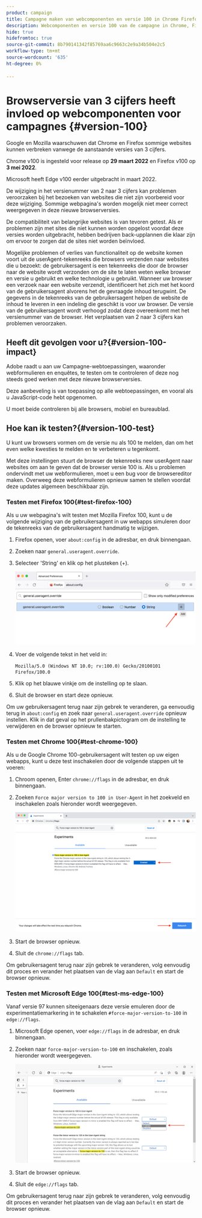 ```yaml
---
product: campaign
title: Campagne maken van webcomponenten en versie 100 in Chrome Firefox en Edge-browsers
description: Webcomponenten en versie 100 van de campagne in Chrome, Firefox, en browsers van de Rand
hide: true
hidefromtoc: true
source-git-commit: 8b790141342f85769aa6c9663c2e9a34b504e2c5
workflow-type: tm+mt
source-wordcount: '635'
ht-degree: 0%

---
```


# Browserversie van 3 cijfers heeft invloed op webcomponenten voor campagnes {#version-100}

Google en Mozilla waarschuwen dat Chrome en Firefox sommige websites kunnen verbreken vanwege de aanstaande versies van 3 cijfers.

Chrome v100 is ingesteld voor release op **29 maart 2022** en Firefox v100 op **3 mei 2022**.

Microsoft heeft Edge v100 eerder uitgebracht in maart 2022.

De wijziging in het versienummer van 2 naar 3 cijfers kan problemen veroorzaken bij het bezoeken van websites die niet zijn voorbereid voor deze wijziging. Sommige webpagina&#39;s worden mogelijk niet meer correct weergegeven in deze nieuwe browserversies.

De compatibiliteit van belangrijke websites is van tevoren getest. Als er problemen zijn met sites die niet kunnen worden opgelost voordat deze versies worden uitgebracht, hebben bedrijven back-upplannen die klaar zijn om ervoor te zorgen dat de sites niet worden beïnvloed.

Mogelijke problemen of verlies van functionaliteit op de website komen voort uit de userAgent-tekenreeks die browsers verzenden naar websites die u bezoekt: de gebruikersagent is een tekenreeks die door de browser naar de website wordt verzonden om de site te laten weten welke browser en versie u gebruikt en welke technologie u gebruikt. Wanneer uw browser een verzoek naar een website verzendt, identificeert het zich met het koord van de gebruikersagent alvorens het de gevraagde inhoud terugwint. De gegevens in de tekenreeks van de gebruikersagent helpen de website de inhoud te leveren in een indeling die geschikt is voor uw browser. De versie van de gebruikersagent wordt verhoogd zodat deze overeenkomt met het versienummer van de browser. Het verplaatsen van 2 naar 3 cijfers kan problemen veroorzaken.

## Heeft dit gevolgen voor u?{#version-100-impact}

Adobe raadt u aan uw Campagne-webtoepassingen, waaronder webformulieren en enquêtes, te testen om te controleren of deze nog steeds goed werken met deze nieuwe browserversies.

Deze aanbeveling is van toepassing op alle webtoepassingen, en vooral als u JavaScript-code hebt opgenomen.

U moet beide controleren bij alle browsers, mobiel en bureaublad.

## Hoe kan ik testen?{#version-100-test}

U kunt uw browsers vormen om de versie nu als 100 te melden, dan om het even welke kwesties te melden en te verbeteren u tegenkomt.

Met deze instellingen stuurt de browser de tekenreeks new userAgent naar websites om aan te geven dat de browser versie 100 is. Als u problemen ondervindt met uw webformulieren, moet u een bug voor de browsereditor maken. Overweeg deze webformulieren opnieuw samen te stellen voordat deze updates algemeen beschikbaar zijn.

### Testen met Firefox 100{#test-firefox-100}

Als u uw webpagina&#39;s wilt testen met Mozilla Firefox 100, kunt u de volgende wijziging van de gebruikersagent in uw webapps simuleren door de tekenreeks van de gebruikersagent handmatig te wijzigen.

1. Firefox openen, voer `about:config` in de adresbar, en druk binnengaan.
1. Zoeken naar `general.useragent.override`.
1. Selecteer &#39;String&#39; en klik op het plusteken (+).

   ![](assets/force-user-agent-firefox.png)

1. Voer de volgende tekst in het veld in:

   ```
   Mozilla/5.0 (Windows NT 10.0; rv:100.0) Gecko/20100101 Firefox/100.0
   ```

1. Klik op het blauwe vinkje om de instelling op te slaan.
1. Sluit de browser en start deze opnieuw.

Om uw gebruikersagent terug naar zijn gebrek te veranderen, ga eenvoudig terug in `about:config` en zoek naar `general.useragent.override` opnieuw instellen.  Klik in dat geval op het prullenbakpictogram om de instelling te verwijderen en de browser opnieuw te starten.

### Testen met Chrome 100{#test-chrome-100}

Als u de Google Chrome 100-gebruikersagent wilt testen op uw eigen webapps, kunt u deze test inschakelen door de volgende stappen uit te voeren:

1. Chroom openen, Enter `chrome://flags` in de adresbar, en druk binnengaan.
1. Zoeken `Force major version to 100 in User-Agent` in het zoekveld en inschakelen zoals hieronder wordt weergegeven.

   ![](assets/force-user-agent-chrome.png)

1. Start de browser opnieuw.
1. Sluit de `chrome://flags` tab.

Om gebruikersagent terug naar zijn gebrek te veranderen, volg eenvoudig dit proces en verander het plaatsen van de vlag aan `Default` en start de browser opnieuw.


### Testen met Microsoft Edge 100{#test-ms-edge-100}

Vanaf versie 97 kunnen siteeigenaars deze versie emuleren door de experimentatiemarkering in te schakelen  `#force-major-version-to-100` in `edge://flags`.

1. Microsoft Edge openen, voer `edge://flags` in de adresbar, en druk binnengaan.
1. Zoeken naar `force-major-version-to-100` en inschakelen, zoals hieronder wordt weergegeven.

   ![](assets/force-user-agent-edge.png)

1. Start de browser opnieuw.
1. Sluit de `edge://flags` tab.

Om gebruikersagent terug naar zijn gebrek te veranderen, volg eenvoudig dit proces en verander het plaatsen van de vlag aan `Default` en start de browser opnieuw.
